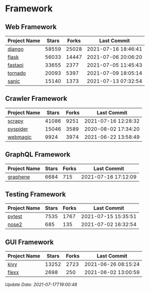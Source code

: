 # Framework

## Web Framework
| Project Name | Stars | Forks | Last Commit |
| ------------ | ----- | ----- | ----------- |
| [django](https://github.com/django/django) | 58559 | 25028 | 2021-07-16 18:46:41 |
| [flask](https://github.com/pallets/flask) | 56033 | 14447 | 2021-07-06 20:06:20 |
| [fastapi](https://github.com/tiangolo/fastapi) | 33655 | 2377 | 2021-07-05 11:45:43 |
| [tornado](https://github.com/tornadoweb/tornado) | 20093 | 5397 | 2021-07-09 18:05:14 |
| [sanic](https://github.com/sanic-org/sanic) | 15140 | 1373 | 2021-07-13 07:32:54 |

## Crawler Framework
| Project Name | Stars | Forks | Last Commit |
| ------------ | ----- | ----- | ----------- |
| [scrapy](https://github.com/scrapy/scrapy) | 41086 | 9251 | 2021-07-16 12:28:32 |
| [pyspider](https://github.com/binux/pyspider) | 15046 | 3589 | 2020-08-02 17:34:20 |
| [webmagic](https://github.com/code4craft/webmagic) | 9924 | 3974 | 2021-06-22 13:58:49 |

## GraphQL Framework
| Project Name | Stars | Forks | Last Commit |
| ------------ | ----- | ----- | ----------- |
| [graphene](https://github.com/graphql-python/graphene) | 6684 | 715 | 2021-07-16 17:12:09 |

## Testing Framework
| Project Name | Stars | Forks | Last Commit |
| ------------ | ----- | ----- | ----------- |
| [pytest](https://github.com/pytest-dev/pytest) | 7535 | 1767 | 2021-07-15 15:35:51 |
| [nose2](https://github.com/nose-devs/nose2) | 685 | 135 | 2021-07-02 16:32:54 |

## GUI Framework
| Project Name | Stars | Forks | Last Commit |
| ------------ | ----- | ----- | ----------- |
| [kivy](https://github.com/kivy/kivy) | 13252 | 2723 | 2021-06-26 08:15:24 |
| [flexx](https://github.com/flexxui/flexx) | 2698 | 250 | 2021-06-02 13:00:59 |

*Update Date: 2021-07-17T19:00:48*